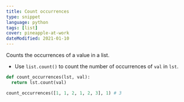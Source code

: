 ```yaml
---
title: Count occurrences
type: snippet
language: python
tags: [list]
cover: pineapple-at-work
dateModified: 2021-01-10
---
```


Counts the occurrences of a value in a list.

- Use `list.count()` to count the number of occurrences of `val` in `lst`.

```py
def count_occurrences(lst, val):
  return lst.count(val)
```

```py
count_occurrences([1, 1, 2, 1, 2, 3], 1) # 3
```

